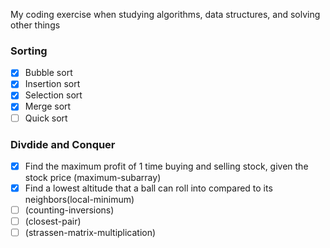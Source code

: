 My coding exercise when studying algorithms, data structures, and solving other things

### **Sorting**

- [x] Bubble sort
- [x] Insertion sort
- [x] Selection sort
- [x] Merge sort
- [ ] Quick sort

### **Divdide and Conquer**

- [x] Find the maximum profit of 1 time buying and selling stock, given the stock price (maximum-subarray)
- [x] Find a lowest altitude that a ball can roll into compared to its neighbors(local-minimum)
- [ ] (counting-inversions)
- [ ] (closest-pair)
- [ ] (strassen-matrix-multiplication)